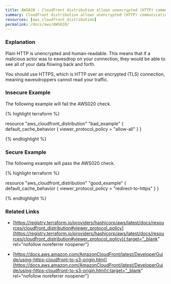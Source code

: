 ```yaml
---
title: AWS020 - CloudFront distribution allows unencrypted (HTTP) communications.
summary: CloudFront distribution allows unencrypted (HTTP) communications. 
resources: [aws_cloudfront_distribution] 
permalink: /docs/aws/AWS020/
---
```

### Explanation


Plain HTTP is unencrypted and human-readable. This means that if a malicious actor was to eavesdrop on your connection, they would be able to see all of your data flowing back and forth.

You should use HTTPS, which is HTTP over an encrypted (TLS) connection, meaning eavesdroppers cannot read your traffic.



### Insecure Example

The following example will fail the AWS020 check.

{% highlight terraform %}

resource "aws_cloudfront_distribution" "bad_example" {
	default_cache_behavior {
	    viewer_protocol_policy = "allow-all"
	  }
}

{% endhighlight %}



### Secure Example

The following example will pass the AWS020 check.

{% highlight terraform %}

resource "aws_cloudfront_distribution" "good_example" {
	default_cache_behavior {
	    viewer_protocol_policy = "redirect-to-https"
	  }
}

{% endhighlight %}



### Related Links


- [https://registry.terraform.io/providers/hashicorp/aws/latest/docs/resources/cloudfront_distribution#viewer_protocol_policy](https://registry.terraform.io/providers/hashicorp/aws/latest/docs/resources/cloudfront_distribution#viewer_protocol_policy){:target="_blank" rel="nofollow noreferrer noopener"}

- [https://docs.aws.amazon.com/AmazonCloudFront/latest/DeveloperGuide/using-https-cloudfront-to-s3-origin.html](https://docs.aws.amazon.com/AmazonCloudFront/latest/DeveloperGuide/using-https-cloudfront-to-s3-origin.html){:target="_blank" rel="nofollow noreferrer noopener"}


